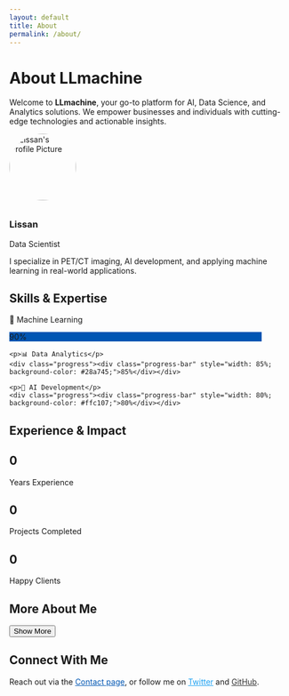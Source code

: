 ```yaml
---
layout: default
title: About
permalink: /about/
---
```


<div class="about-wrapper">
  <h1>About LLmachine</h1>
  <p>
    Welcome to <strong>LLmachine</strong>, your go-to platform for AI, Data Science, and Analytics solutions.
    We empower businesses and individuals with cutting-edge technologies and actionable insights.
  </p>

  <div class="flip-card">
    <div class="flip-inner">
      <div class="flip-front">
        <img src="{{ '/assets/images/profile.jpg' | relative_url }}" alt="Lissan's Profile Picture" style="border-radius: 50%; width: 120px; margin-bottom: 10px;">
        <h3>Lissan</h3>
        <p>Data Scientist</p>
      </div>
      <div class="flip-back">
        <p>
          I specialize in PET/CT imaging, AI development, and applying machine learning in real-world applications.
        </p>
      </div>
    </div>
  </div>

  <h2>Skills & Expertise</h2>
  <div class="skills">
    <p>🧠 Machine Learning</p>
    <div class="progress"><div class="progress-bar" style="width: 90%; background-color: #0056b3;">90%</div></div>

    <p>📊 Data Analytics</p>
    <div class="progress"><div class="progress-bar" style="width: 85%; background-color: #28a745;">85%</div></div>

    <p>🤖 AI Development</p>
    <div class="progress"><div class="progress-bar" style="width: 80%; background-color: #ffc107;">80%</div></div>
  </div>

  <h2>Experience & Impact</h2>
  <div class="stats">
    <div><h2 id="years">0</h2><p>Years Experience</p></div>
    <div><h2 id="projects">0</h2><p>Projects Completed</p></div>
    <div><h2 id="clients">0</h2><p>Happy Clients</p></div>
  </div>

  <h2>More About Me</h2>
  <button onclick="toggleDetails()" class="cta-button">Show More</button>
  <div id="extra-info" style="display:none; max-width: 800px; margin: 0 auto;">
    <p>Outside of data science, I enjoy mentoring, medical imaging innovation, and sharing tutorials on AI and analytics.</p>
  </div>

  <h2>Connect With Me</h2>
  <p>
    Reach out via the <a href="/contact/" style="color: #0056b3;">Contact page</a>,  
    or follow me on  
    <a href="https://twitter.com/SewLiben" target="_blank" style="color: #1DA1F2;">Twitter</a> and  
    <a href="https://github.com/DataForSolution" target="_blank" style="color: #333;">GitHub</a>.
  </p>
</div>

<script>
  function toggleDetails() {
    const box = document.getElementById('extra-info');
    box.style.display = box.style.display === 'none' ? 'block' : 'none';
  }

  function animateValue(id, start, end, duration) {
    let range = end - start;
    let current = start;
    let increment = end > start ? 1 : -1;
    let stepTime = Math.abs(Math.floor(duration / range));
    let obj = document.getElementById(id);
    let timer = setInterval(function () {
      current += increment;
      obj.textContent = current;
      if (current === end) clearInterval(timer);
    }, stepTime);
  }

  document.addEventListener("DOMContentLoaded", () => {
    animateValue("years", 0, 15, 2000);
    animateValue("projects", 0, 25, 2000);
    animateValue("clients", 0, 10, 2000);

    const flipCard = document.querySelector('.flip-card');
    flipCard.addEventListener('mouseover', () => {
      flipCard.querySelector('.flip-inner').style.transform = 'rotateY(180deg)';
    });
    flipCard.addEventListener('mouseout', () => {
      flipCard.querySelector('.flip-inner').style.transform = 'rotateY(0deg)';
    });
  });
</script>
